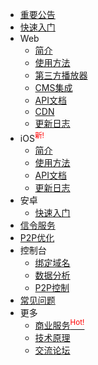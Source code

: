 - [重要公告](notice.md)
- [快速入门](README.md)
- Web
    - [简介](/web/introduction.md)
    - [使用方法](/web/usage.md)
    - [第三方播放器](web/players.md)
    - [CMS集成](/web/CMS.md)
    - [API文档](/web/API.md)
    - [CDN](/web/CDN.md)
    - [更新日志](/web/logs.md)
- iOS<sup style="color:red;">新!</sup>
    - [简介](/ios/introduction.md)
    - [使用方法](/ios/usage.md)
    - [API文档](/ios/API.md)
    - [更新日志](/ios/logs.md)
- 安卓
    - [快速入门](/android/README.md)
- [信令服务](signaling.md)
- [P2P优化](m3u8.md)
- 控制台
    - [绑定域名](bindings.md)
    - [数据分析](data-explain.md)
    - [P2P控制](p2p-control.md)
- [常见问题](FAQ.md)
- 更多
    - [商业服务<sup style="color:red;">Hot!</sup>](commercial.md)
    - [技术原理](design.md)
    - [交流论坛](/coming-soon)
  

